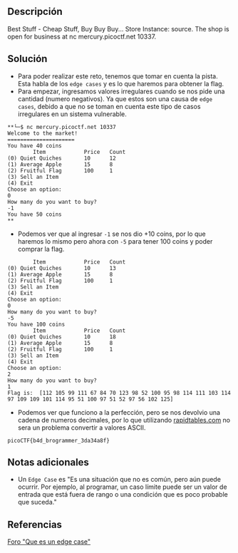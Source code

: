 ## Descripción
Best Stuff - Cheap Stuff, Buy Buy Buy... Store Instance: source. The shop is open for business at nc mercury.picoctf.net 10337.

## Solución
- Para poder realizar este reto, tenemos que tomar en cuenta la pista. Esta habla de los `edge cases` y es lo que haremos para obtener la flag.
- Para empezar, ingresamos valores irregulares cuando se nos pide una cantidad (numero negativos). Ya que estos son una causa de `edge cases`, debido a que no se toman en cuenta este tipo de casos irregulares en un sistema vulnerable.

```bash()
**└─$ nc mercury.picoctf.net 10337
Welcome to the market!
=====================
You have 40 coins
        Item            Price   Count
(0) Quiet Quiches       10      12
(1) Average Apple       15      8
(2) Fruitful Flag       100     1
(3) Sell an Item
(4) Exit
Choose an option: 
0
How many do you want to buy?
-1
You have 50 coins
**
```

- Podemos ver que al ingresar `-1` se nos dio +10 coins, por lo que haremos lo mismo pero ahora con `-5` para tener 100 coins y poder comprar la flag.

```bash()
        Item            Price   Count
(0) Quiet Quiches       10      13
(1) Average Apple       15      8
(2) Fruitful Flag       100     1
(3) Sell an Item
(4) Exit
Choose an option: 
0
How many do you want to buy?
-5
You have 100 coins
        Item            Price   Count
(0) Quiet Quiches       10      18
(1) Average Apple       15      8
(2) Fruitful Flag       100     1
(3) Sell an Item
(4) Exit
Choose an option: 
2
How many do you want to buy?
1
Flag is:  [112 105 99 111 67 84 70 123 98 52 100 95 98 114 111 103 114 97 109 109 101 114 95 51 100 97 51 52 97 56 102 125]
```

- Podemos ver que funciono a la perfección, pero se nos devolvio una cadena de numeros decimales, por lo que utilizando [rapidtables.com](https://www.rapidtables.com/convert/number/ascii-hex-bin-dec-converter.html) no sera un problema convertir a valores ASCII.

```bash()
picoCTF{b4d_brogrammer_3da34a8f}
```

## Notas adicionales
- Un `Edge Case` es "Es una situación que no es común, pero aún puede ocurrir. Por ejemplo, al programar, un caso límite puede ser un valor de entrada que está fuera de rango o una condición que es poco probable que suceda." 

## Referencias 
[Foro "Que es un edge case"](https://www.quora.com/What-is-an-edge-case-when-programming)
